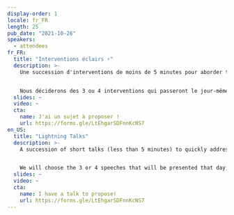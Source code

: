 ```yaml
---
display-order: 1
locale: fr_FR
length: 25
pub_date: "2021-10-26"
speakers:
  - attendees
fr_FR:
  title: "Interventions éclairs ⚡️"
  description: >-
    Une succession d'interventions de moins de 5 minutes pour aborder très rapidement de nombreux sujets relatifs à la performance web. Vous n'avez jamais pris la parole en public mais souhaitez partager une anecdote, une expérience, une petite technique utile en rapport avec la Web Performance ? Proposez un sujet !


    Nous déciderons des 3 ou 4 interventions qui passeront le jour-même, tous·tes ensemble, lors d'un vote à main levée après lecture des propositions.
  slides: ~
  video: ~
  cta:
    name: J'ai un sujet à proposer !
    url: https://forms.gle/LtEhgarSDFnnKcNS7
en_US:
  title: "Lightning Talks"
  description: >-
    A succession of short talks (less than 5 minutes) to quickly address many topics related to web performance. You never spoke in public but want to share an anecdote, an experience, a useful technique related to Web Performance? Propose a talk!


    We will choose the 3 or 4 speeches that will be presented that day, all together, by a show of hands after reading the proposals.
  slides: ~
  video: ~
  cta:
    name: I have a talk to propose!
    url: https://forms.gle/LtEhgarSDFnnKcNS7
---
```

